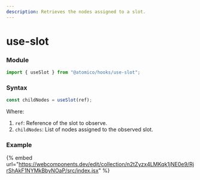 ```yaml
---
description: Retrieves the nodes assigned to a slot.
---
```


# use-slot

### Module

```javascript
import { useSlot } from "@atomico/hooks/use-slot";
```

### Syntax

```javascript
const childNodes = useSlot(ref);
```

Where:

1. `ref`: Reference of the slot to observe.
2. `childNodes`: List of nodes assigned to the observed slot.

### Example

{% embed url="https://webcomponents.dev/edit/collection/n2tZyzx4LMKqk1jNE0e9/RjrShAkF1NYMkBbyNOaP/src/index.jsx" %}



